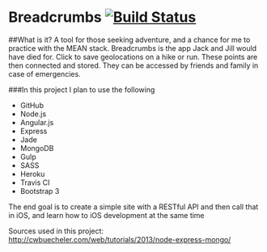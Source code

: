 # Breadcrumbs [![Build Status](https://travis-ci.org/rickrizzo/breadcrumbs.svg?branch=master)](https://travis-ci.org/rickrizzo/breadcrumbs)

##What is it?
A tool for those seeking adventure, and a chance for me to practice with the MEAN stack. Breadcrumbs is the app Jack and Jill would have died for. Click to save geolocations on a hike or run. These points are then connected and stored. They can be accessed by friends and family in case of emergencies.

###In this project I plan to use the following
* GitHub
* Node.js
* Angular.js
* Express
* Jade
* MongoDB
* Gulp
* SASS
* Heroku
* Travis CI
* Bootstrap 3

The end goal is to create a simple site with a RESTful API and then call that in iOS, and learn how to iOS development at the same time

Sources used in this project: http://cwbuecheler.com/web/tutorials/2013/node-express-mongo/
